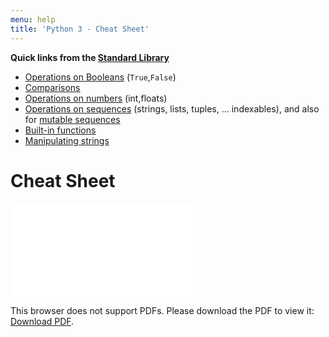 ```yaml
---
menu: help
title: 'Python 3 - Cheat Sheet'
---
```


**Quick links from the [Standard Library](https://docs.python.org/3.7/library/index.html)**

* [Operations on Booleans](https://docs.python.org/3.7/library/stdtypes.html#boolean-operations-and-or-not) (`True`,`False`)
* [Comparisons](https://docs.python.org/3.7/library/stdtypes.html#comparisons)
* [Operations on numbers](https://docs.python.org/3.7/library/stdtypes.html#numeric-types-int-float-complex) (int,floats)
* [Operations on sequences](https://docs.python.org/3.7/library/stdtypes.html#common-sequence-operations) (strings, lists, tuples, ... indexables), and also for [mutable sequences](https://docs.python.org/3.7/library/stdtypes.html#mutable-sequence-types)
* [Built-in functions](https://docs.python.org/3.7/library/functions.html)
* [Manipulating strings](https://docs.python.org/3.7/library/stdtypes.html#string-methods)


# Cheat Sheet

<object data="../img/cheat_sheet.pdf" type="application/pdf" width="1000px" height="500px">
    <embed src="../img/cheat_sheet.pdf">
        <p>This browser does not support PDFs. Please download the PDF to view it: <a href="../img/cheat_sheet.pdf">Download PDF</a>.</p>
    </embed>
</object>
